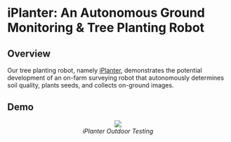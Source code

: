 # iPlanter: An Autonomous Ground Monitoring & Tree Planting Robot

## Overview
Our tree planting robot, namely [iPlanter](https://devpost.com/software/tree-planting-robot), demonstrates the potential development of an on-farm surveying robot that autonomously determines soil quality, plants seeds, and collects on-ground images.

## Demo
 <p align="center">
 <img src="iplanter.gif" data-canonical-src="iplanter.gif width="600"/><br/>
 <i>iPlanter Outdoor Testing</i>
 </p>
